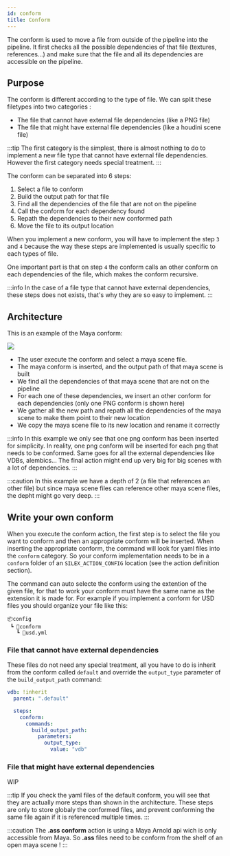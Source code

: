```yaml
---
id: conform
title: Conform
---
```


The conform is used to move a file from outside of the pipeline into the pipeline.
It first checks all the possible dependencies of that file (textures, references...)
and make sure that the file and all its dependencies are accessible on the pipeline.

## Purpose

The conform is different according to the type of file. We can split these filetypes into two categories :

- The file that cannot have external file dependencies (like a PNG file)
- The file that might have external file dependencies (like a houdini scene file)

:::tip
The first category is the simplest, there is almost nothing to do to implement a new file type
that cannot have external file dependencies. However the first category needs special treatment.
:::

The conform can be separated into 6 steps:

1. Select a file to conform
2. Build the output path for that file
3. Find all the dependencies of the file that are not on the pipeline
4. Call the conform for each dependency found
5. Repath the dependencies to their new conformed path
6. Move the file to its output location

When you implement a new conform, you will have to implement the step `3` and `4` because the way these steps are
implemented is usually specific to each types of file.

One important part is that on step `4` the conform calls an other conform on each dependencies of the file,
which makes the conform recursive.

:::info
In the case of a file type that cannot have external dependencies, these steps does not exists,
that's why they are so easy to implement.
:::

## Architecture

This is an example of the Maya conform:

![](/img/silex/vray_conform_action.jpg)

- The user execute the conform and select a maya scene file.
- The maya conform is inserted, and the output path of that maya scene is built
- We find all the dependencies of that maya scene that are not on the pipeline
- For each one of these dependencies, we insert an other conform for each dependencies (only one PNG conform is shown here)
- We gather all the new path and repath all the dependencies of the maya scene to make them point to their new location
- We copy the maya scene file to its new location and rename it correctly

:::info
In this example we only see that one png conform has been inserted for simplicity. In reality, one png conform will
be inserted for each png that needs to be conformed. Same goes for all the external dependencies like VDBs, alembics...
The final action might end up very big for big scenes with a lot of dependencies.
:::

:::caution
In this example we have a depth of 2 (a file that references an other file) but since maya scene files can reference
other maya scene files, the depht might go very deep.
:::

## Write your own conform

When you execute the conform action, the first step is to select the file you want to conform and then an appropriate conform will be inserted.
When inserting the appropriate conform, the command will look for yaml files into the `conform` category. So your conform implementation
needs to be in a `conform` folder of an `SILEX_ACTION_CONFIG` location (see the action definition section).

The command can auto selecte the conform using the extention of the given file, for that to work your conform must have the same
name as the extension it is made for. For example if you implement a conform for USD files you should organize your file like this:

```
📦config
 ┗ 📂conform
   ┗ 📜usd.yml
```

### File that cannot have external dependencies

These files do not need any special treatment, all you have to do is inherit from the conform called `default` and
override the `output_type` parameter of the `build_output_path` command:

```yml
vdb: !inherit
  parent: ".default"

  steps:
    conform:
      commands:
        build_output_path:
          parameters:
            output_type:
              value: "vdb"
```

### File that might have external dependencies

WIP

:::tip
If you check the yaml files of the default conform, you will see that they are actually more steps than shown in the architecture.
These steps are only to store globaly the conformed files, and prevent conforming the same file again if it is
referenced multiple times.
:::

:::caution
The **.ass conform** action is using a Maya Arnold api wich is only accessible from Maya. So **.ass** files need to be conform from the shelf of an open maya scene !
:::
